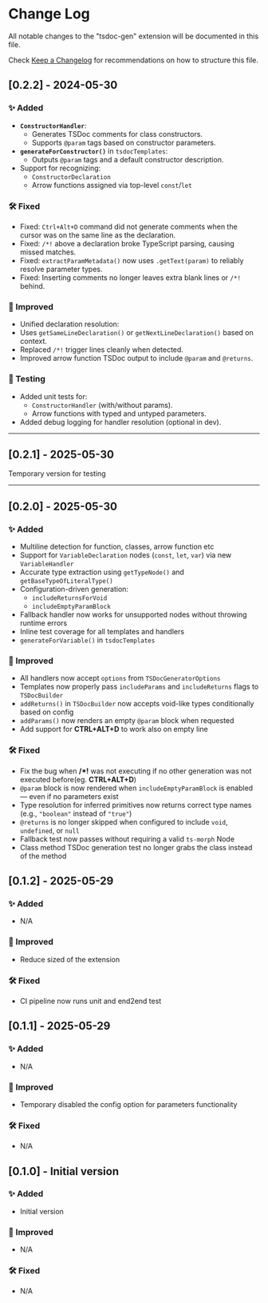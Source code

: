 # Change Log

All notable changes to the "tsdoc-gen" extension will be documented in this file.

Check [Keep a Changelog](http://keepachangelog.com/) for recommendations on how to structure this file.

## [0.2.2] - 2024-05-30

### ✨ Added

- **`ConstructorHandler`**:
  - Generates TSDoc comments for class constructors.
  - Supports `@param` tags based on constructor parameters.
- **`generateForConstructor()`** in `tsdocTemplates`:
  - Outputs `@param` tags and a default constructor description.
- Support for recognizing:
  - `ConstructorDeclaration`
  - Arrow functions assigned via top-level `const`/`let`

### 🛠️ Fixed

- Fixed: `Ctrl+Alt+D` command did not generate comments when the cursor was on the same line as the declaration.
- Fixed: `/*!` above a declaration broke TypeScript parsing, causing missed matches.
- Fixed: `extractParamMetadata()` now uses `.getText(param)` to reliably resolve parameter types.
- Fixed: Inserting comments no longer leaves extra blank lines or `/*!` behind.

### 🧹 Improved

- Unified declaration resolution:
- Uses `getSameLineDeclaration()` or `getNextLineDeclaration()` based on context.
- Replaced `/*!` trigger lines cleanly when detected.
- Improved arrow function TSDoc output to include `@param` and `@returns`.

### 🧪 Testing

- Added unit tests for:
  - `ConstructorHandler` (with/without params).
  - Arrow functions with typed and untyped parameters.
- Added debug logging for handler resolution (optional in dev).

---

## [0.2.1] - 2025-05-30

Temporary version for testing

---

## [0.2.0] - 2025-05-30

### ✨ Added

- Multiline detection for function, classes, arrow function etc
- Support for `VariableDeclaration` nodes (`const`, `let`, `var`) via new `VariableHandler`
- Accurate type extraction using `getTypeNode()` and `getBaseTypeOfLiteralType()`
- Configuration-driven generation:
  - `includeReturnsForVoid`
  - `includeEmptyParamBlock`
- Fallback handler now works for unsupported nodes without throwing runtime errors
- Inline test coverage for all templates and handlers
- `generateForVariable()` in `tsdocTemplates`

### 🧹 Improved

- All handlers now accept `options` from `TSDocGeneratorOptions`
- Templates now properly pass `includeParams` and `includeReturns` flags to `TSDocBuilder`
- `addReturns()` in `TSDocBuilder` now accepts void-like types conditionally based on config
- `addParams()` now renders an empty `@param` block when requested
- Add support for **CTRL+ALT+D** to work also on empty line

### 🛠️ Fixed

- Fix the bug when **/\*!** was not executing if no other generation was not executed before(eg. **CTRL+ALT+D**)
- `@param` block is now rendered when `includeEmptyParamBlock` is enabled — even if no parameters exist
- Type resolution for inferred primitives now returns correct type names (e.g., `"boolean"` instead of `"true"`)
- `@returns` is no longer skipped when configured to include `void`, `undefined`, or `null`
- Fallback test now passes without requiring a valid `ts-morph` Node
- Class method TSDoc generation test no longer grabs the class instead of the method

## [0.1.2] - 2025-05-29

### ✨ Added

- N/A

### 🧹 Improved

- Reduce sized of the extension

### 🛠️ Fixed

- CI pipeline now runs unit and end2end test

## [0.1.1] - 2025-05-29

### ✨ Added

- N/A

### 🧹 Improved

- Temporary disabled the config option for parameters functionality

### 🛠️ Fixed

- N/A

## [0.1.0] - Initial version

### ✨ Added

- Initial version

### 🧹 Improved

- N/A

### 🛠️ Fixed

- N/A
